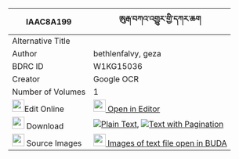 |IAAC8A199|ཨུརྒ་བཀའ་འགྱུར་གྱི་དཀར་ཆག 
| --- | --- 
|Alternative Title |
|Author| bethlenfalvy, geza
|BDRC ID | W1KG15036
|Creator | Google OCR
|Number of Volumes| 1
|<img width="25" src="https://img.icons8.com/color/25/000000/edit-property.png">Edit Online| [<img width="25" src="https://avatars.githubusercontent.com/u/45091458?s=200&v=4"> Open in Editor](http://editor.openpecha.org/IAAC8A199)
|<img width="25" src="https://img.icons8.com/fluent/48/000000/download-2.png"/>  Download | [![](https://img.icons8.com/color/20/000000/txt.png)Plain Text](https://github.com/Openpecha/IAAC8A199/releases/download/v2/uga(?)_kagyur_gyi_karchak_plain_IAAC8A199.zip), [![](https://img.icons8.com/color/20/000000/txt.png)Text with Pagination](https://github.com/Openpecha/IAAC8A199/releases/download/v2/uga(?)_kagyur_gyi_karchak_pages_IAAC8A199.zip)
|<img width="25" src="https://img.icons8.com/plasticine/100/000000/pictures-folder.png"/>  Source Images | [<img width="25" src="https://library.bdrc.io/icons/BUDA-small.svg"> Images of text file open in BUDA](https://library.bdrc.io/show/bdr:W1KG15036)